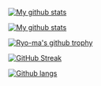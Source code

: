 [![My github stats](https://github-readme-stats.vercel.app/api?username=Biaogo&show_icons=true&theme=nord&include_all_commits=true)][ghr]

[![My github stats](https://github-readme-stats.vercel.app/api?username=Biaogo&show_icons=true&theme=nord&include_all_commits=false&hide=stars,prs,issues,contribs&hide_rank=true&hide_title=true)][ghr]

[![Ryo-ma's github trophy](https://github-profile-trophy.vercel.app/?username=Biaogo&row=1&theme=nord)][gpt]

[![GitHub Streak](https://github-readme-streak-stats.herokuapp.com?user=noraj&theme=nord)][gss]

[![Github langs](https://github-readme-stats.vercel.app/api/top-langs/?username=Biaogo&layout=compact&langs_count=10&hide=javascript,html,css,php,tsql,hack&theme=nord)][ghr]

[ghr]:https://github.com/anuraghazra/github-readme-stats
[gpt]:https://github.com/ryo-ma/github-profile-trophy
[gss]:https://git.io/streak-stats
